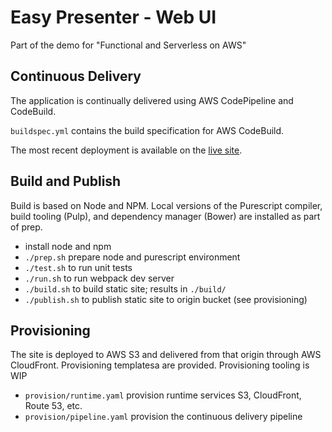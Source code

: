 # Easy Presenter - Web UI

Part of the demo for "Functional and Serverless on AWS"

## Continuous Delivery

The application is continually delivered using AWS CodePipeline and CodeBuild.

`buildspec.yml` contains the build specification for AWS CodeBuild.

The most recent deployment is available on the [live site](https://present.banjocreek.io).

## Build and Publish

Build is based on Node and NPM. Local versions of the Purescript compiler, build tooling (Pulp), and dependency manager (Bower) are installed as part of prep.

- install node and npm
- `./prep.sh` prepare node and purescript environment
- `./test.sh` to run unit tests
- `./run.sh` to run webpack dev server
- `./build.sh` to build static site; results in `./build/`
- `./publish.sh` to publish static site to origin bucket (see provisioning)

## Provisioning

The site is deployed to AWS S3 and delivered from that origin through AWS CloudFront. Provisioning templatesa are provided. Provisioning tooling is WIP

- `provision/runtime.yaml` provision runtime services S3, CloudFront, Route 53, etc.
- `provision/pipeline.yaml` provision the continuous delivery pipeline
